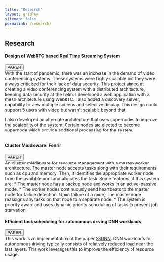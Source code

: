 ```yaml
---
title: "Research"
layout: gridlay
sitemap: false
permalink: /research/
---
```


<!-- <style> -->
<!-- iframe { -->
<!--   height: 100%; -->
<!--   width: 175px !important; -->
<!--   display: inline; -->
<!--   vertical-align:middle; -->
<!--   margin:0px !important; -->
<!--   padding:0px !important; -->
<!--   width: 175px; -->
<!--   display: inline; -->
<!--   vertical-align:middle; -->
<!--   border: 1px solid red; -->
<!-- } -->
<!-- .col-md-3 { -->
<!--   margin:0px !important; -->
<!--   padding:0px !important; -->
<!--   overflow:hidden; -->
<!--   display: table-cell; -->
<!--   text-align:center; -->
<!--   background: white; -->
<!--   width: 175px; -->
<!--   border: 0px solid transparent; -->
<!--   border-radius:20px; -->
<!-- } -->
<!-- </style> -->

<style>
img{
  border-radius: 10px;
}
.col-md-3 {
  margin-top:10px;
  margin-bottom:10px;
  padding:0px;
  display:block;
  overflow:hidden;
  text-align:center;
  display: table-cell;
  background: white;
  border-radius: 20px;
  height: auto;
  <!-- border: 1px solid black; -->
}
iframe {
  margin:0;
  padding:0;
  width: 175px;
  display: inline;
  vertical-align: middle;
}
</style>

  <!-- border: 5px solid red; -->
  <!-- margin-bottom:5px; -->
  <!-- margin-left:5px; -->
  <!-- float: none; -->

## Research

<div class="jumbotron">
<div class="row align-items-end">
<div class="col-md-9 col-sm-12">
 <h4>Design of WebRTC based Real Time Streaming System</h4>
<a href="{{ site.url }}{{ site.baseurl }}/papers/BTP-1.pdf" target="_blank"><button class="btn btn-danger btn-sm">PAPER</button></a>
<br>
With the start of pandemic, there was an increase in the demand of video conferencing systems. These systems were highly scalable but 
they were always criticised for their lack of data security. This project aimed at creating a video conferencing system 
with a distributed architecture, keeping data security at the helm. I developed a web application with a mesh architecture using WebRTC. 
I also added a discovery server, capability to view multiple screens and selective display. This design could support 5 users with 
video but wasn't scalable beyond that. 

I also developed an alternate architecture that uses supernodes to improve the scalability of the system.
Certain nodes are elected to become supernode which provide additional processing for the system.
</div>
<div class="col-md-3 col-sm-12" style="background-color:transparent;">
</div>
</div>
</div>


<div class="jumbotron">
<div class="row align-items-end">
<div class="col-md-9 col-sm-12">
<h4>Cluster Middleware: Fenrir</h4>
<a href="{{ site.url }}{{ site.baseurl }}/papers/Cluster-Middleware.pdf" target="_blank"><button class="btn btn-danger btn-sm">PAPER</button></a>
<br>
An cluster middleware for resource management with a master-worker architecture. The master node accepts tasks along 
with their requirements such as cpu and memory. Then, It identifies the appropriate worker node from the available pool 
and allocates the task. Some features of this system are: 
* The master node has a backup node and works in an active-passive mode. 
* The worker nodes continuously send heartbeats to the master node for failure detection. Upon failure of a node, The 
master node reassigns any tasks on that node to a separate node.
* The system is priority aware and uses dynamic priority scheduling of tasks to prevent job starvation
</div>
<div class="col-md-3 col-sm-12" >
</div>
</div>
</div>
 

<div class="jumbotron">
<div class="row align-items-end">
<div class="col-md-9 col-sm-12">
 <h4>Efficient task scheduling for autonomous driving DNN workloads</h4>
<a href="{{ site.url }}{{ site.baseurl }}/papers/HP3_Project.pdf" target="_blank"><button class="btn btn-danger btn-sm">PAPER</button></a>
<br>
This work is an implementation of the paper <a href="https://ieeexplore.ieee.org/document/8430082">S3DNN</a>.  
DNN workloads for autonomous driving typically consists of relatively reduced load near the last layers. 
This work leverages this to improve the efficiency of resource usage.
</div>
<div class="col-md-3 col-sm-12" style="background-color:transparent" >
</div>
</div>
</div>

